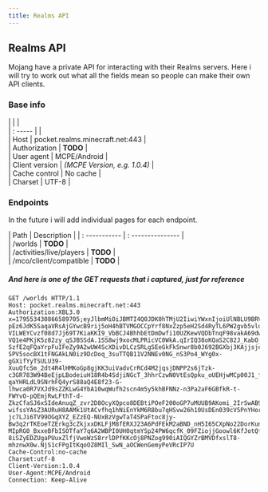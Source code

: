 ```yaml
---
title: Realms API
---
```

## Realms API
Mojang have a private API for interacting with their Realms servers. Here i will try to work out what all the fields mean so people can make their own API clients.

### Base info
|          |  |  
| : -----  |  |  
| Host | pocket.realms.minecraft.net:443 |  
| Authorization | **TODO** |  
| User agent | MCPE/Android |  
| Client version | *(MCPE Version, e.g. 1.0.4)* |  
| Cache control | No cache |  
| Charset | UTF-8 |  


### Endpoints
In the future i will add individual pages for each endpoint.

| Path            |     Description      | 
| : ----------- | : --------------- |  
|  /worlds       |     **TODO**        |   
| /activities/live/players | **TODO** |  
| /mco/client/compatible | **TODO** |  

 
##### And here is one of the GET requests that i captured, just for reference
```
GET /worlds HTTP/1.1
Host: pocket.realms.minecraft.net:443
Authorization:XBL3.0 x=179553430866589705;eyJlbmMiOiJBMTI4Q0JDK0hTMjU2IiwiYWxnIjoiUlNBLU9BRVAiLCJjdHkiOiJKV1QiLCJ6aXAiOiJERUYiLCJ4NXQiOiJfd3lzeEV6dHY4UmdGLWl4cjltdy1LTTNaUG8ifQ.0Ab-pEz6JdK5SaqaVRsAjGYwcB9rij5oH4hBTVMGOCCpYrf8NxZzp5eH2Sd4RyTL6PW2gvb5vlqklfcIgZnsv7Aq4feIgSgdExPYluUa5E1ifJgVijX2iO3HN14pVHug2n23bwqj4eE80y-VILWEYCvzf08d7Jj69T7KiaKKI9_VbBCJ4BhhbEtDmDwfi10UZKewVQDbTnqF98vakA69dwkjWcdoIhUNDAfBzF3IkAEAM6BLQVuOxF07_63aaMPGJmEabf0GJCLMDvuvq1FsNOs1Bp_D9pnz8UPivneRegkOYiNcMMrlO49hjwF0L-VQ1e4PKjK5z82zy_qSJBSSdA.1SS8wj9xocMLPRicVC0WkA.qIrIQ38oKQaS2C82J_KabO_lfi3r56ulQ-SzfE2qFQaYrpFuIFeZy9A2wUW4ScXDivDLCzSRLgSEeGkFkSnwr8b0J692BGXbj3KAjjsjcAqYo6yJVJ3t9PGJjzM3iCmsfmSY_WnoHpszoTCsM_7euDucw1ITkZatlalwXVh8hbAZyUzfxFkqVU6ukTyJn21D8E49BblUi-SPV5socBX1tFNGAkLN0iz9DcDoq_3suTTQB11V2NNEv0NG_nS3Po4_WYg0x-gGXifYyTSULU39-XuuQfcSm_2dt4R4lHMKoGp8gjKK3uiVadvCrRCd4M2jqsjDNPP2s6jTzk-c3GR783W94BeEjpLBodeiuH18R4b4SdjiNGcT_3hhrCzwN0VtEsQpku_oUEHjwMCp00J1_fhBzn0UHHG3ONXRA88BYOG8TRhF_qeWa2qUVcMrDzoP_hRfAbL-qaYHRLdL9SNrhFQ4yrS88aQ4E8f23-G-lhwca0R7VXJd9sZZKLwG4YbA10wqWufh2scn4m5y5khBFNNz-n3Pa2aF6GBfkR-t-FWYvO-pQEmjRwLFthT-d-ZkzCfaSJ6xSIdeAnuqZ_zvr2D8OcyXQpco8DEBtiPOeF200oGP7uMUUB9AKomi_2IrSwAB9Gj3PhxsKUeA8zjxsyDVW57_yDkyU_DRcKvuwF9rtGJLg2hxQ32E4qh-wifssYAsZ3AURuH8AAMk1UtACvfhq1hNiEnYkM6R8bu7qHSvw26h10UsDEn039cV5PnYHorTsqH3WAG8Tkmhz-jc7LJi6TV99OGqXYZ_EZzEQ-NUxBzVgwTaT4SPaFtoc8jy-Bw3q2rTKEoeTZErkg3cZkjxxDKLFjM8fERXJ23A6PdFEkM2aBND_nH5I65CXpNo22DorKunDA25jS7vs8SwGElvW89_mdVfBxMzDJNRWVrM1WYXZBAZGRabzc5CTy8LBg2Sfi4BEP2FLqVFjvjF3JQ176gKpj1OoX7dW1sGkdTF2vtAP6qqWL2NO8OOuWIGWK8-MIpRG0_BxxeBFbISOTfaY7q6A2WBPI0UH0qtmYSp24PW6qcfK_09FZiojjGoowl6KfJotQffEROHofASSUAC4pEtDwKF307u6f0_GZ6s7EcXmzjxPfjKzBW3oTZvHTbXlN6jclth-8iSZyEDZUgaPUuxZlfjVwoWzS8rrlDPfKKcOj8PNZog990iAIQGYZrBMVDfxslT8-mhznwX0w.NjS1cFPgItKqoOZ8MIl_SwN_aOCWenGemyPeVRcIP7U
Cache-Control:no-cache
Charset:utf-8
Client-Version:1.0.4
User-Agent:MCPE/Android
Connection: Keep-Alive
```
